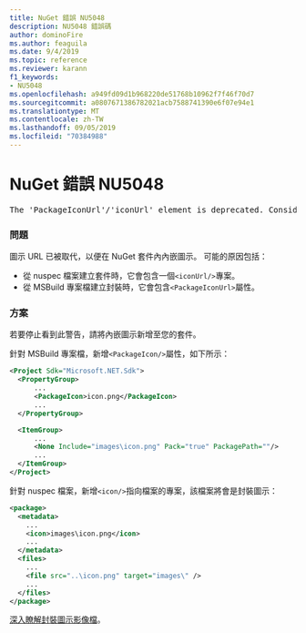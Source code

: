 ```yaml
---
title: NuGet 錯誤 NU5048
description: NU5048 錯誤碼
author: dominoFire
ms.author: feaguila
ms.date: 9/4/2019
ms.topic: reference
ms.reviewer: karann
f1_keywords:
- NU5048
ms.openlocfilehash: a949fd09d1b968220de51768b10962f7f46f70d7
ms.sourcegitcommit: a0807671386782021acb7588741390e6f07e94e1
ms.translationtype: MT
ms.contentlocale: zh-TW
ms.lasthandoff: 09/05/2019
ms.locfileid: "70384988"
---
```

# <a name="nuget-error-nu5048"></a>NuGet 錯誤 NU5048

<pre>The 'PackageIconUrl'/'iconUrl' element is deprecated. Consider using the 'PackageIcon'/'icon' element instead. Learn more at https://aka.ms/deprecateIconUrl</pre>


### <a name="issue"></a>問題

圖示 URL 已被取代，以便在 NuGet 套件內內嵌圖示。 可能的原因包括：

- 從 nuspec 檔案建立套件時，它會包含一個`<iconUrl/>`專案。
- 從 MSBuild 專案檔建立封裝時，它會包含`<PackageIconUrl>`屬性。


### <a name="solution"></a>方案

若要停止看到此警告，請將內嵌圖示新增至您的套件。

針對 MSBuild 專案檔，新增`<PackageIcon/>`屬性，如下所示：

```xml
<Project Sdk="Microsoft.NET.Sdk">
  <PropertyGroup>
      ...
      <PackageIcon>icon.png</PackageIcon>
      ...
  </PropertyGroup>

  <ItemGroup>
      ...
      <None Include="images\icon.png" Pack="true" PackagePath=""/>
      ...
  </ItemGroup>
</Project>
```

針對 nuspec 檔案，新增`<icon/>`指向檔案的專案，該檔案將會是封裝圖示：

```xml
<package>
  <metadata>
    ...
    <icon>images\icon.png</icon>
    ...
  </metadata>
  <files>
    ...
    <file src="..\icon.png" target="images\" />
    ...
  </files>
</package>
```

[深入瞭解封裝圖示影像檔](../msbuild-targets.md#packing-an-icon-image-file)。
